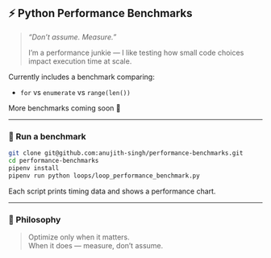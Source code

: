 ## ⚡ Python Performance Benchmarks

> *“Don’t assume. Measure.”*  
>
> I’m a performance junkie — I like testing how small code choices impact execution time at scale.

Currently includes a benchmark comparing:
- `for` vs `enumerate` vs `range(len())`

More benchmarks coming soon 🚀

---

### 🚀 Run a benchmark
```bash
git clone git@github.com:anujith-singh/performance-benchmarks.git
cd performance-benchmarks
pipenv install
pipenv run python loops/loop_performance_benchmark.py
```

Each script prints timing data and shows a performance chart.

---

### 🧩 Philosophy
> Optimize only when it matters.  
> When it does — measure, don’t assume.

